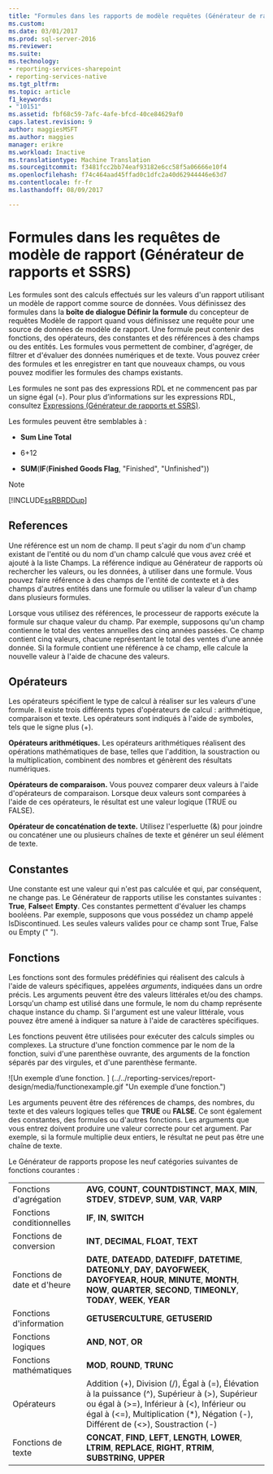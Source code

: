 ```yaml
---
title: "Formules dans les rapports de modèle requêtes (Générateur de rapports et SSRS) | Documents Microsoft"
ms.custom: 
ms.date: 03/01/2017
ms.prod: sql-server-2016
ms.reviewer: 
ms.suite: 
ms.technology:
- reporting-services-sharepoint
- reporting-services-native
ms.tgt_pltfrm: 
ms.topic: article
f1_keywords:
- "10151"
ms.assetid: fbf68c59-7afc-4afe-bfcd-40ce84629af0
caps.latest.revision: 9
author: maggiesMSFT
ms.author: maggies
manager: erikre
ms.workload: Inactive
ms.translationtype: Machine Translation
ms.sourcegitcommit: f3481fcc2bb74eaf93182e6cc58f5a06666e10f4
ms.openlocfilehash: f74c464aad45ffad0c1dfc2a40d62944446e63d7
ms.contentlocale: fr-fr
ms.lasthandoff: 08/09/2017

---
```

# <a name="formulas-in-report-model-queries-report-builder-and-ssrs"></a>Formules dans les requêtes de modèle de rapport (Générateur de rapports et SSRS)
  Les formules sont des calculs effectués sur les valeurs d'un rapport utilisant un modèle de rapport comme source de données. Vous définissez des formules dans la **boîte de dialogue Définir la formule** du concepteur de requêtes Modèle de rapport quand vous définissez une requête pour une source de données de modèle de rapport. Une formule peut contenir des fonctions, des opérateurs, des constantes et des références à des champs ou des entités. Les formules vous permettent de combiner, d'agréger, de filtrer et d'évaluer des données numériques et de texte. Vous pouvez créer des formules et les enregistrer en tant que nouveaux champs, ou vous pouvez modifier les formules des champs existants.  
  
 Les formules ne sont pas des expressions RDL et ne commencent pas par un signe égal (=). Pour plus d’informations sur les expressions RDL, consultez [Expressions &#40;Générateur de rapports et SSRS&#41;](../../reporting-services/report-design/expressions-report-builder-and-ssrs.md).  
  
 Les formules peuvent être semblables à :  
  
-   **Sum Line Total**  
  
-   6+12  
  
-   **SUM**(**IF**(**Finished Goods Flag**, "Finished", "Unfinished"))  
  
> [!NOTE]  
>  [!INCLUDE[ssRBRDDup](../../includes/ssrbrddup-md.md)]  
  
## <a name="references"></a>References  
 Une référence est un nom de champ. Il peut s'agir du nom d'un champ existant de l'entité ou du nom d'un champ calculé que vous avez créé et ajouté à la liste Champs. La référence indique au Générateur de rapports où rechercher les valeurs, ou les données, à utiliser dans une formule. Vous pouvez faire référence à des champs de l'entité de contexte et à des champs d'autres entités dans une formule ou utiliser la valeur d'un champ dans plusieurs formules.  
  
 Lorsque vous utilisez des références, le processeur de rapports exécute la formule sur chaque valeur du champ. Par exemple, supposons qu'un champ contienne le total des ventes annuelles des cinq années passées. Ce champ contient cinq valeurs, chacune représentant le total des ventes d'une année donnée. Si la formule contient une référence à ce champ, elle calcule la nouvelle valeur à l'aide de chacune des valeurs.  
  
## <a name="operators"></a>Opérateurs  
 Les opérateurs spécifient le type de calcul à réaliser sur les valeurs d'une formule. Il existe trois différents types d'opérateurs de calcul : arithmétique, comparaison et texte. Les opérateurs sont indiqués à l'aide de symboles, tels que le signe plus (+).  
  
 **Opérateurs arithmétiques.** Les opérateurs arithmétiques réalisent des opérations mathématiques de base, telles que l'addition, la soustraction ou la multiplication, combinent des nombres et génèrent des résultats numériques.  
  
 **Opérateurs de comparaison.** Vous pouvez comparer deux valeurs à l'aide d'opérateurs de comparaison. Lorsque deux valeurs sont comparées à l'aide de ces opérateurs, le résultat est une valeur logique (TRUE ou FALSE).  
  
 **Opérateur de concaténation de texte.** Utilisez l'esperluette (&) pour joindre ou concaténer une ou plusieurs chaînes de texte et générer un seul élément de texte.  
  
##  <a name="Constants"></a> Constantes  
 Une constante est une valeur qui n'est pas calculée et qui, par conséquent, ne change pas. Le Générateur de rapports utilise les constantes suivantes : **True**, **False**et **Empty**. Ces constantes permettent d'évaluer les champs booléens. Par exemple, supposons que vous possédez un champ appelé IsDiscontinued. Les seules valeurs valides pour ce champ sont True, False ou Empty (" ").  
  
##  <a name="Functions"></a> Fonctions  
 Les fonctions sont des formules prédéfinies qui réalisent des calculs à l'aide de valeurs spécifiques, appelées *arguments*, indiquées dans un ordre précis. Les arguments peuvent être des valeurs littérales et/ou des champs. Lorsqu'un champ est utilisé dans une formule, le nom du champ représente chaque instance du champ. Si l'argument est une valeur littérale, vous pouvez être amené à indiquer sa nature à l'aide de caractères spécifiques.  
  
 Les fonctions peuvent être utilisées pour exécuter des calculs simples ou complexes. La structure d'une fonction commence par le nom de la fonction, suivi d'une parenthèse ouvrante, des arguments de la fonction séparés par des virgules, et d'une parenthèse fermante.  
  
 ![Un exemple d’une fonction. ] (../../reporting-services/report-design/media/functionexample.gif "Un exemple d’une fonction.")  
  
 Les arguments peuvent être des références de champs, des nombres, du texte et des valeurs logiques telles que **TRUE** ou **FALSE**. Ce sont également des constantes, des formules ou d'autres fonctions. Les arguments que vous entrez doivent produire une valeur correcte pour cet argument. Par exemple, si la formule multiplie deux entiers, le résultat ne peut pas être une chaîne de texte.  
  
 Le Générateur de rapports propose les neuf catégories suivantes de fonctions courantes :  
  
|||  
|-|-|  
|Fonctions d'agrégation|**AVG**, **COUNT**, **COUNTDISTINCT**, **MAX**, **MIN**, **STDEV**, **STDEVP**, **SUM**, **VAR**, **VARP**|  
|Fonctions conditionnelles|**IF**, **IN**, **SWITCH**|  
|Fonctions de conversion|**INT**, **DECIMAL**, **FLOAT**, **TEXT**|  
|Fonctions de date et d'heure|**DATE**, **DATEADD**, **DATEDIFF**, **DATETIME**, **DATEONLY**, **DAY**, **DAYOFWEEK**, **DAYOFYEAR**, **HOUR**, **MINUTE**, **MONTH**, **NOW**, **QUARTER**, **SECOND**, **TIMEONLY**, **TODAY**, **WEEK**, **YEAR**|  
|Fonctions d'information|**GETUSERCULTURE**, **GETUSERID**|  
|Fonctions logiques|**AND**, **NOT**, **OR**|  
|Fonctions mathématiques|**MOD**, **ROUND**, **TRUNC**|  
|Opérateurs|Addition (+), Division (/), Égal à (=), Élévation à la puissance (^), Supérieur à (>), Supérieur ou égal à (>=), Inférieur à (<), Inférieur ou égal à (<=), Multiplication (*), Négation (-), Différent de (<>), Soustraction (-)|  
|Fonctions de texte|**CONCAT**, **FIND**, **LEFT**, **LENGTH**, **LOWER**, **LTRIM**, **REPLACE**, **RIGHT**, **RTRIM**, **SUBSTRING**, **UPPER**|  
  
  

